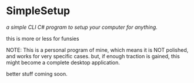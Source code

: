 # SimpleSetup

*a simple CLI C# program to setup your computer for anything.*

this is more or less for funsies

NOTE: This is a personal program of mine, which means it is NOT polished, and works for very specific cases. but, if enough traction is gained, this might become a complete desktop application.

better stuff coming soon.
